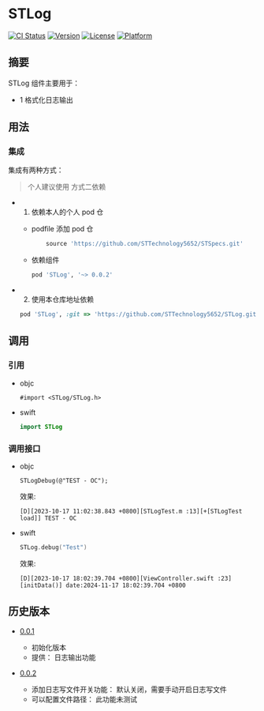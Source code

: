 # STLog

[![CI Status](https://img.shields.io/travis/coder/STLog.svg?style=flat)](https://travis-ci.org/coder/STLog)
[![Version](https://img.shields.io/cocoapods/v/STLog.svg?style=flat)](https://cocoapods.org/pods/STLog)
[![License](https://img.shields.io/cocoapods/l/STLog.svg?style=flat)](https://github.com/coder/STLog/blob/701ff106db3caa805f9dab12df7749c03c889c47/LICENSE)
[![Platform](https://img.shields.io/cocoapods/p/STLog.svg?style=flat)](https://cocoapods.org/pods/STLog)

## 摘要

STLog 组件主要用于：

- 1 格式化日志输出

## 用法

### 集成

集成有两种方式：

> 个人建议使用 方式二依赖

- 1. 依赖本人的个人 pod 仓

  - podfile 添加 pod 仓

    ```ruby
        source 'https://github.com/STTechnology5652/STSpecs.git'
    ```

  - 依赖组件

    ```ruby
    pod 'STLog', '~> 0.0.2'
    ```

- 2. 使用本仓库地址依赖

  ```ruby
  pod 'STLog', :git => 'https://github.com/STTechnology5652/STLog.git', :tag => '0.0.2'
  ```

## 调用

### 引用

- objc

  ```objc
  #import <STLog/STLog.h>
  ```

- swift

  ```swift
  import STLog
  ```

### 调用接口

- objc

  ```objc
  STLogDebug(@"TEST - OC");
  ```

  效果:

  ```log
  [D][2023-10-17 11:02:38.843 +0800][STLogTest.m :13][+[STLogTest load]] TEST - OC

  ```

- swift

  ```swift
  STLog.debug("Test")
  ```

  效果:

  ```log
  [D][2023-10-17 18:02:39.704 +0800][ViewController.swift :23][initData()] date:2024-11-17 18:02:39.704 +0800
  ```

## 历史版本

- [0.0.1](https://github.com/STTechnology5652/STLog/tag/0.0.1)

  - 初始化版本
  - 提供： 日志输出功能

- [0.0.2](https://github.com/STTechnology5652/STLog/tag/0.0.2)

  - 添加日志写文件开关功能： 默认关闭，需要手动开启日志写文件
  - 可以配置文件路径： 此功能未测试
